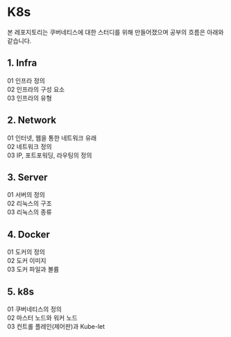 # K8s

본 레포지토리는 쿠버네티스에 대한 스터디를 위해 만들어졌으며 공부의 흐름은 아래와 같습니다.

## 1. Infra
   01 인프라 정의 <br>
   02 인프라의 구성 요소 <br>
   03 인프라의 유형 <br>

## 2. Network
   01 인터넷, 웹을 통한 네트워크 유래 <br>
   02 네트워크 정의 <br>
   03 IP, 포트포워딩, 라우팅의 정의 <br>
   
## 3. Server
   01 서버의 정의<br>
   02 리눅스의 구조<br>
   03 리눅스의 종류<br>

## 4. Docker
   01 도커의 정의<br>
   02 도커 이미지<br>
   03 도커 파일과 볼륨<br>

## 5. k8s
   01 쿠버네티스의 정의<br>
   02 마스터 노드와 워커 노드<br>
   03 컨트롤 플레인(제어판)과 Kube-let<br>
